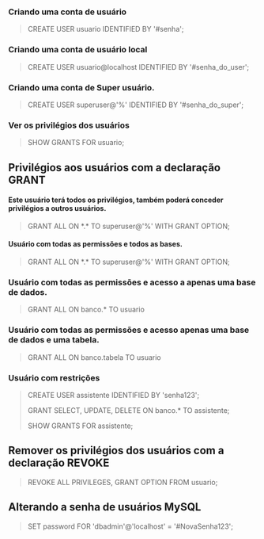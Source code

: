 
### Criando uma conta de usuário
> CREATE USER usuario IDENTIFIED BY '#senha';


### Criando uma conta de usuário local
> CREATE USER usuario@localhost IDENTIFIED BY '#senha_do_user';


### Criando uma conta de Super usuário.
> CREATE USER superuser@'%' IDENTIFIED BY '#senha_do_super';


### Ver os privilégios dos usuários
> SHOW GRANTS FOR usuario;





## Privilégios aos usuários com a declaração GRANT

#### Este usuário terá todos os privilégios, também poderá conceder privilégios a outros usuários.
> GRANT ALL ON \*.\* TO superuser@'%' WITH GRANT OPTION;


#### Usuário com todas as permissões e todos as bases.
> GRANT ALL ON \*.\* TO superuser@'%' WITH GRANT OPTION;


### Usuário com todas as permissões e acesso a apenas uma base de dados.
> GRANT ALL ON  banco.\* TO usuario 


### Usuário com todas as permissões e acesso apenas uma base de dados e uma tabela.
> GRANT ALL ON  banco.tabela TO usuario 


### Usuário com restrições 

> CREATE USER assistente IDENTIFIED BY 'senha123';
>
> GRANT SELECT, UPDATE, DELETE ON banco.\* TO assistente;
>
> SHOW GRANTS FOR assistente;





## Remover os privilégios dos usuários com a declaração REVOKE
> REVOKE ALL PRIVILEGES, GRANT OPTION FROM usuario; 




## Alterando a senha de usuários MySQL
> SET password FOR 'dbadmin'@'localhost' = '#NovaSenha123';
